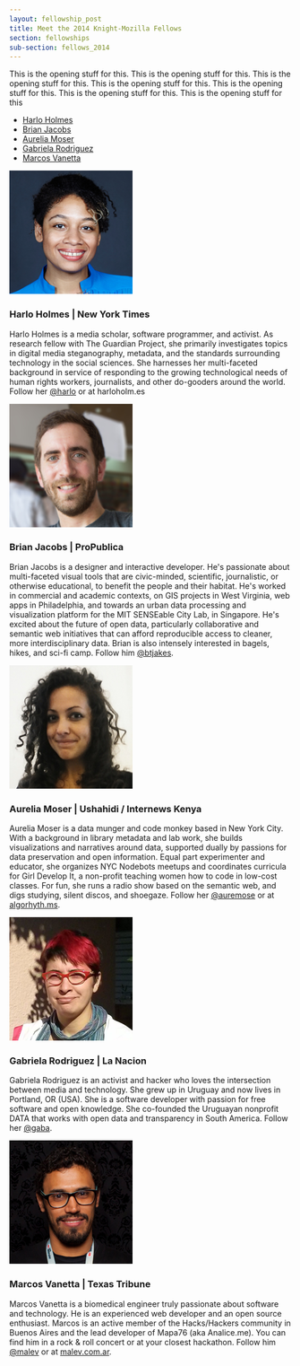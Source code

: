 ```yaml
---
layout: fellowship_post
title: Meet the 2014 Knight-Mozilla Fellows
section: fellowships
sub-section: fellows_2014
---
```

<p class="bodybig">This is the opening stuff for this. This is the opening stuff for this. This is the opening stuff for this. This is the opening stuff for this. This is the opening stuff for this. This is the opening stuff for this. This is the opening stuff for this</p>
<ul class="fellowslist">
<li><a href="#harlo">Harlo Holmes </a>
<li><a href="#brian">Brian Jacobs </a>
<li><a href="#aurelia">Aurelia Moser </a>
<li><a href="#gabriela">Gabriela Rodriguez </a>
<li><a href="#marcos">Marcos Vanetta </a>
</ul>

<p><img src="/media/img/fellows/2014-fellows/harlo-220.png" class="meet meet14" alt="">
<h3 id="harlo">Harlo Holmes | New York Times</h3>

<p>Harlo Holmes is a media scholar, software programmer, and activist. As research fellow with The Guardian Project, she primarily investigates topics in digital media steganography, metadata, and the standards surrounding technology in the social sciences. She harnesses her multi-faceted background in service of responding to the growing technological needs of human rights workers, journalists, and other do-gooders around the world. Follow her <a href="http://www.twitter.com/harlo">@harlo</a> or at <a href"http://harloholm.es">harloholm.es</a></p>

<p><img src="/media/img/fellows/2014-fellows/brian-220.png" class="meet meet14" alt="">
<h3 id="brian">Brian Jacobs | ProPublica</h3>

<p>Brian Jacobs is a designer and interactive developer. He's passionate about multi-faceted visual tools that are civic-minded, scientific, journalistic, or otherwise educational, to benefit the people and their habitat. He's worked in commercial and academic contexts, on GIS projects in West Virginia, web apps in Philadelphia, and towards an urban data processing and visualization platform for the MIT SENSEable City Lab, in Singapore. He's excited about the future of open data, particularly collaborative and semantic web initiatives that can afford reproducible access to cleaner, more interdisciplinary data. Brian is also intensely interested in bagels, hikes, and sci-fi camp. Follow him <a href="http://www.twitter.com/btjakes">@btjakes</a>.</p>

<p><img src="/media/img/fellows/2014-fellows/aurelia-220.png" class="meet meet14" alt="">
<h3 id="aurelia">Aurelia Moser | Ushahidi / Internews Kenya</h3>

<p>Aurelia Moser is a data munger and code monkey based in New York City. With a background in library metadata and lab work, she builds visualizations and narratives around data, supported dually by passions for data preservation and open information. Equal part experimenter and educator, she organizes NYC Nodebots meetups and coordinates curricula for Girl Develop It, a non-profit teaching women how to code in low-cost classes. For fun, she runs a radio show based on the semantic web, and digs studying, silent discos, and shoegaze. Follow her <a href="http://www.twitter.com/auremoser">@auremose</a> or at <a href="http://www.algorhyth.ms">algorhyth.ms</a>.

<p><img src="/media/img/fellows/2014-fellows/gabriela-220.png" class="meet meet14" alt="">
<h3 id="gabriela">Gabriela Rodriguez | La Nacion</h3>

<p>Gabriela Rodriguez is an activist and hacker who loves the intersection between media and technology. She grew up in Uruguay and now lives in Portland, OR (USA). She is a software developer with passion for free software and open knowledge. She co-founded the Uruguayan nonprofit DATA that works with open data and transparency in South America. Follow her <a href="http://www.twitter.com/gaba">@gaba</a>.

<p><img src="/media/img/fellows/2014-fellows/marcos-220.png" class="meet meet14" alt="">
<h3 id="marcos">Marcos Vanetta | Texas Tribune</h3>

<p>Marcos Vanetta is a biomedical engineer truly passionate about software and technology. He is an experienced web developer and an open source enthusiast. Marcos is an active member of the Hacks/Hackers community in Buenos Aires and the lead developer of Mapa76 (aka Analice.me). You can find him in a rock & roll concert or at your closest hackathon. Follow him <a href="http://www.twitter.com/malev">@malev</a> or at <a href="http://malev.com.ar">malev.com.ar</a>.


